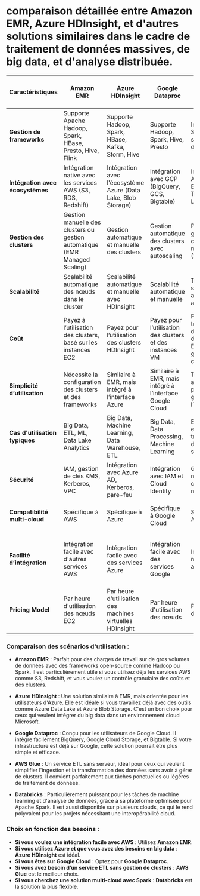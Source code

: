 # comparaison détaillée entre Amazon EMR, Azure HDInsight, et d'autres solutions similaires dans le cadre de traitement de données massives, de big data, et d'analyse distribuée.

| **Caractéristiques**              | **Amazon EMR**                                                 | **Azure HDInsight**                                           | **Google Dataproc**                                           | **AWS Glue**                                                   | **Databricks (sur AWS, Azure, GCP)**                            |
|-----------------------------------|----------------------------------------------------------------|---------------------------------------------------------------|---------------------------------------------------------------|----------------------------------------------------------------|----------------------------------------------------------------|
| **Gestion de frameworks**         | Supporte Apache Hadoop, Spark, HBase, Presto, Hive, Flink       | Supporte Hadoop, Spark, HBase, Kafka, Storm, Hive              | Supporte Hadoop, Spark, Hive, Presto                           | Intégré à Spark mais sans gestion des clusters                  | Basé sur Apache Spark avec une interface facile à utiliser      |
| **Intégration avec écosystèmes**  | Intégration native avec les services AWS (S3, RDS, Redshift)    | Intégration avec l'écosystème Azure (Data Lake, Blob Storage)  | Intégration avec GCP (BigQuery, GCS, Bigtable)                 | Intégré dans AWS, simplifie ETL (Extract, Transform, Load)      | Multi-cloud : Intégration avec AWS, Azure, et GCP               |
| **Gestion des clusters**          | Gestion manuelle des clusters ou gestion automatique (EMR Managed Scaling) | Gestion automatique et manuelle des clusters                  | Gestion automatique des clusters avec autoscaling              | Pas de gestion de clusters nécessaire (Serverless)              | Gestion automatisée avec Databricks                            |
| **Scalabilité**                   | Scalabilité automatique des nœuds dans le cluster              | Scalabilité automatique et manuelle avec HDInsight             | Scalabilité automatique et manuelle                            | Totalement sans serveur, auto-scaling automatique               | Scalabilité automatique et manuelle (multi-cloud)               |
| **Coût**                          | Payez à l’utilisation des clusters, basé sur les instances EC2  | Payez pour l’utilisation des clusters HDInsight                | Payez pour l’utilisation des clusters et des instances VM      | Payez pour le temps d'exécution des tâches ETL, sans gestion de cluster | Basé sur l'utilisation de clusters et le traitement des données |
| **Simplicité d’utilisation**      | Nécessite la configuration des clusters et des frameworks       | Similaire à EMR, mais intégré à l’interface Azure              | Similaire à EMR, mais intégré à l’interface Google Cloud       | Très simple, automatisé, pas besoin de gérer l’infrastructure   | Simplifie l’utilisation de Spark avec une interface intuitive   |
| **Cas d'utilisation typiques**    | Big Data, ETL, ML, Data Lake Analytics                         | Big Data, Machine Learning, Data Warehouse, ETL                | Big Data, Data Processing, Machine Learning                    | ETL, ingestion et transformation de données sans clusters       | Machine Learning, Big Data, Analyse des données                 |
| **Sécurité**                      | IAM, gestion de clés KMS, Kerberos, VPC                         | Intégration avec Azure AD, Kerberos, pare-feu                   | Intégration avec IAM et Cloud Identity                         | Géré par AWS, mais moins de contrôle manuel                     | Sécurité sur plusieurs clouds, gestion des clés et IAM          |
| **Compatibilité multi-cloud**     | Spécifique à AWS                                                | Spécifique à Azure                                             | Spécifique à Google Cloud                                      | Spécifique à AWS                                                | Disponible sur AWS, Azure, et GCP                              |
| **Facilité d’intégration**        | Intégration facile avec d'autres services AWS                   | Intégration facile avec des services Azure                     | Intégration facile avec des services Google                    | Intégré nativement avec AWS                                     | Compatible avec de multiples systèmes cloud et formats de données |
| **Pricing Model**                 | Par heure d'utilisation des nœuds EC2                           | Par heure d'utilisation des machines virtuelles HDInsight      | Par heure d'utilisation des nœuds                              | Par exécution de tâche                                          | Par utilisation des clusters et des instances                   |

### Comparaison des scénarios d'utilisation :

- **Amazon EMR** : Parfait pour des charges de travail sur de gros volumes de données avec des frameworks open-source comme Hadoop ou Spark. Il est particulièrement utile si vous utilisez déjà les services AWS comme S3, Redshift, et vous voulez un contrôle granulaire des coûts et des clusters.
  
- **Azure HDInsight** : Une solution similaire à EMR, mais orientée pour les utilisateurs d'Azure. Elle est idéale si vous travaillez déjà avec des outils comme Azure Data Lake et Azure Blob Storage. C'est un bon choix pour ceux qui veulent intégrer du big data dans un environnement cloud Microsoft.

- **Google Dataproc** : Conçu pour les utilisateurs de Google Cloud. Il intègre facilement BigQuery, Google Cloud Storage, et Bigtable. Si votre infrastructure est déjà sur Google, cette solution pourrait être plus simple et efficace.

- **AWS Glue** : Un service ETL sans serveur, idéal pour ceux qui veulent simplifier l'ingestion et la transformation des données sans avoir à gérer de clusters. Il convient parfaitement aux tâches ponctuelles ou légères de traitement de données. 

- **Databricks** : Particulièrement puissant pour les tâches de machine learning et d'analyse de données, grâce à sa plateforme optimisée pour Apache Spark. Il est aussi disponible sur plusieurs clouds, ce qui le rend polyvalent pour les projets nécessitant une interopérabilité cloud.

### Choix en fonction des besoins :
- **Si vous voulez une intégration facile avec AWS** : Utilisez **Amazon EMR**.
- **Si vous utilisez Azure et que vous avez des besoins en big data** : **Azure HDInsight** est idéal.
- **Si vous êtes sur Google Cloud** : Optez pour **Google Dataproc**.
- **Si vous avez besoin d’un service ETL sans gestion de clusters** : **AWS Glue** est le meilleur choix.
- **Si vous cherchez une solution multi-cloud avec Spark** : **Databricks** est la solution la plus flexible.

